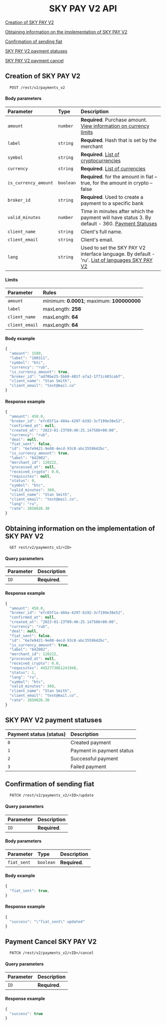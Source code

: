 <h1 align="center">SKY PAY V2 API</h1>
 
[Creation of SKY PAY V2](#skypay)

[Obtaining information on the implementation of SKY PAY V2](#skypayinfo)

[Confirmation of sending fiat](#confirmation)

[SKY PAY V2 payment statuses](#paymentStatuses)

[SKY PAY V2 payment cancel](#paymentCancel)

<a name="skypay"></a>
## Creation of SKY PAY V2

```http
  POST /rest/v2/payments_v2 
```
#### Body parameters

| Parameter | Type     | Description                |
| :-------- | :------- | :------------------------- |
| `amount` | `number` | **Required**. Purchase amount. [View information on currency limits](CURRENCIES.md)
| `label` | `string` | **Required**. Hash that is set by the merchant
| `symbol` | `string` | **Required**. [List of cryptocurrencies](CRYPTOCURRENCIES.md)
| `currency` | `string` | **Required**. [List of currencies](CURRENCIES.md)
| `is_currency_amount` | `boolean` | **Required**. for the amount in fiat – true, for the amount in crypto – false |
| `broker_id` | `string` | **Required**. Used to create a payment to a specific bank
| `valid_minutes` | `number` | Time in minutes after which the payment will have status 3. By default - 360. [Payment Statuses](#paymentStatuses)
| `client_name` | `string` | Client's full name.
| `client_email` | `string` | Client's email.
| `lang` | `string` | Used to set the SKY PAY V2 interface language. By default - 'ru'. [List of languages ​​SKY PAY V2](SKYPAYLANGUAGES.md)

#### Limits

| Parameter | Rules     |
| :-------- | :-------  |
| `amount` | minimum: **0.0001**; maximum: **100000000**
| `label` | maxLength: **256**
| `client_name` | maxLength: **64**
| `client_email` | maxLength: **64**

#### Body example

```javascript
{
  "amount": 1500,
  "label": "100311",
  "symbol": "btc",
  "currency": "rub",
  "is_currency_amount": true,
  "broker_id": "ad70be25-5bb0-401f-a7a2-1f71c403cabf",
  "client_name": "Stan Smith",
  "client_email": "test@mail.co"
}
```

#### Response example

```javascript
{
  "amount": 450.0,
  "broker_id": "efc65f1a-484a-4297-b192-3cf199e38e52",
  "confirmed_at": null,
  "created_at": "2023-01-23T09:40:25.147586+00:00",
  "currency": "rub",
  "deal": null,
  "fiat_sent": false,
  "id": "6e7e9421-9e08-4ecd-93c8-abc3559642bc",
  "is_currency_amount": true,
  "label": "642002",
  "merchant_id": 120222,
  "processed_at": null,
  "received_crypto": 0.0,
  "requisites": null,
  "status": 0,
  "symbol": "btc",
  "valid_minutes": 360,
  "client_name": "Stan Smith",
  "client_email": "test@mail.co",
  "lang": "ru",
  "rate": 3850026.30
}
```
 <a name="skypayinfo"></a>
## Obtaining information on the implementation of SKY PAY V2

```http
  GET rest/v2/payments_v2/<ID> 
```

#### Query parameters

| Parameter | Description                |
| :-------- | :------------------------- |
| `ID` | **Required**.

#### Response example

```javascript
{
  "amount": 450.0,
  "broker_id": "efc65f1a-484a-4297-b192-3cf199e38e52",
  "confirmed_at": null,
  "created_at": "2023-01-23T09:40:25.147586+00:00",
  "currency": "rub",
  "deal": null,
  "fiat_sent": false,
  "id": "6e7e9421-9e08-4ecd-93c8-abc3559642bc",
  "is_currency_amount": true,
  "label": "642002",
  "merchant_id": 120222,
  "processed_at": null,
  "received_crypto": 0.0,
  "requisites": 4452773861241948,
  "status": 1,
  "lang": "ru",
  "symbol": "btc",
  "valid_minutes": 360,
  "client_name": "Stan Smith",
  "client_email": "test@mail.co",
  "rate": 3850026.30
}
```

 <a name="paymentStatuses"></a>
## SKY PAY V2 payment statuses
| Payment status (status) | Description                |
| :-------- |  :------------------------- |
| `0` | Created payment |
| `1` | Payment in payment status |
| `2` | Successful payment |
| `3` | Failed payment |

 <a name="confirmation"></a>
## Confirmation of sending fiat

```http
  PATCH /rest/v2/payments_v2/<ID>/update
```

#### Query parameters

| Parameter | Description                |
| :-------- | :------------------------- |
| `ID` | **Required**.

#### Body parameters

| Parameter | Type     | Description                |
| :-------- | :------- | :------------------------- |
| `fiat_sent` | `boolean` | **Required**. 

#### Body example

```javascript
{
  "fiat_sent": true,
}
```

#### Response example

```javascript
{
  "success": "\"fiat_sent\" updated"
}
```

 <a name="paymentCancel"></a>
## Payment Cancel SKY PAY V2

```http
  PATCH /rest/v2/payments_v2/<ID>/cancel
```

#### Query parameters

| Parameter | Description                |
| :-------- | :------------------------- |
| `ID` | **Required**.

#### Response example

```javascript
{
  "success": true
}
```
